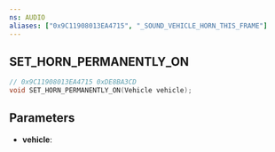 ```yaml
---
ns: AUDIO
aliases: ["0x9C11908013EA4715", "_SOUND_VEHICLE_HORN_THIS_FRAME"]
---
```

## SET_HORN_PERMANENTLY_ON

```c
// 0x9C11908013EA4715 0xDE8BA3CD
void SET_HORN_PERMANENTLY_ON(Vehicle vehicle);
```

## Parameters
* **vehicle**: 


